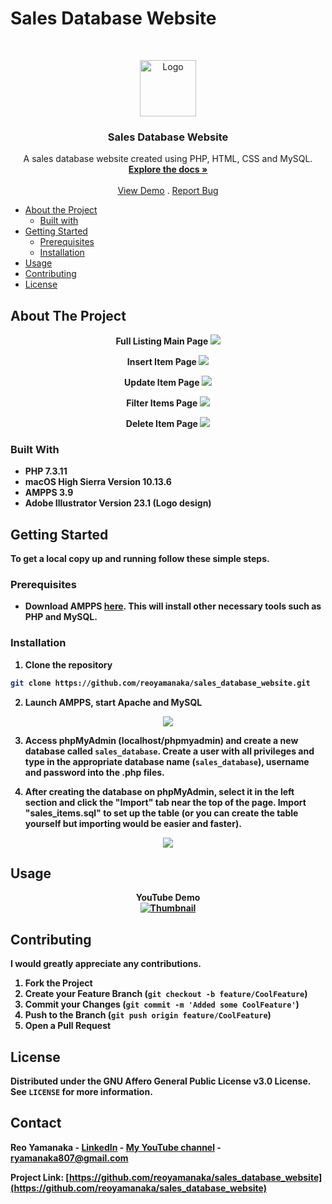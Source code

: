 <!--
***Thank you for checking out my project. I am open to any suggestions for improvement.
***Please fork the repository and create a pull request or open an issue with the
***tag "improvement".
-->

# Sales Database Website

<br />
<p align="center">
  <a href="https://github.com/reoyamanaka/sales_database_website.git">
    <img src="images/webicon.svg" alt="Logo" width="90" height="90">
  </a>

  <h3 align="center">Sales Database Website</h3>

  <p align="center">
    A sales database website created using PHP, HTML, CSS and MySQL.
    <br />
    <a href="https://github.com/reoyamanaka/sales_database_website.git"><strong>Explore the docs »</strong></a>
    <br />
    <br />
    <a href="https://www.youtube.com/watch?v=TNc0G3Gmi5E">View Demo</a>
    .
    <a href="https://github.com/reoyamanaka/sales_database_website/issues">Report Bug</a>
  </p>
</p>

<!-- Table of Contents -->

* [About the Project](#about-the-project)
  * [Built with](#built-with)
* [Getting Started](#getting-started)
  * [Prerequisites](#prerequisites)
  * [Installation](#installation)
* [Usage](#usage)
* [Contributing](#contributing)
* [License](#license)

## About The Project
<p align="center">
  <strong>Full Listing Main Page<strong>
  <img src="images/fulllisting.png">
</p>

<p align="center">
  <strong>Insert Item Page<strong>
  <img src="images/insertpage.png">
</p>

<p align="center">
  <strong>Update Item Page<strong>
  <img src="images/update.png">
</p>

<p align="center">
  <strong>Filter Items Page<strong>
  <img src="images/filter.png">
</p>

<p align="center">
  <strong>Delete Item Page<strong>
  <img src="images/delete.png">
</p>

### Built With

* PHP 7.3.11
* macOS High Sierra Version 10.13.6
* AMPPS 3.9
* Adobe Illustrator Version 23.1 (Logo design)

## Getting Started

To get a local copy up and running follow these simple steps.

### Prerequisites

* Download AMPPS <a href="https://ampps.com/download">here</a>. This will install other necessary tools such as PHP and MySQL.  

### Installation

1. Clone the repository
```sh
git clone https://github.com/reoyamanaka/sales_database_website.git
```
2. Launch AMPPS, start Apache and MySQL
<p align="center">
  <img src="images/ampps_init.png">
</p>

3. Access phpMyAdmin (localhost/phpmyadmin) and create a new database called `sales_database`. Create a user with all privileges and type in the appropriate database name (`sales_database`), username and password into the .php files.

4. After creating the database on phpMyAdmin, select it in the left section and click the "Import" tab near the top of the page. Import "sales_items.sql" to set up the table (or you can create the table yourself but importing would be easier and faster).

<p align="center">
  <img src="images/importsql.png">
</p>

## Usage

<div align="center">
  <strong>YouTube Demo</strong><br>
  <a href="https://www.youtube.com/watch?v=TNc0G3Gmi5E">
    <img src="http://i3.ytimg.com/vi/TNc0G3Gmi5E/hqdefault.jpg" alt="Thumbnail">
  </a>
</div>

## Contributing

I would greatly appreciate any contributions.

1. Fork the Project
2. Create your Feature Branch (`git checkout -b feature/CoolFeature`)
3. Commit your Changes (`git commit -m 'Added some CoolFeature'`)
4. Push to the Branch (`git push origin feature/CoolFeature`)
5. Open a Pull Request


## License

Distributed under the GNU Affero General Public License v3.0 License. See `LICENSE` for more information.

## Contact

Reo Yamanaka - [LinkedIn](https://www.linkedin.com/in/reo-yamanaka-7a2289119/) - [My YouTube channel](https://www.youtube.com/channel/UCBwqp_MEM2XcSnq7kRvOB3A) - ryamanaka807@gmail.com

Project Link: [https://github.com/reoyamanaka/sales_database_website](https://github.com/reoyamanaka/sales_database_website)
